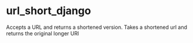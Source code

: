 # url_short_django
Accepts a URL and returns a shortened version.  Takes a shortened url and returns the original longer URl
